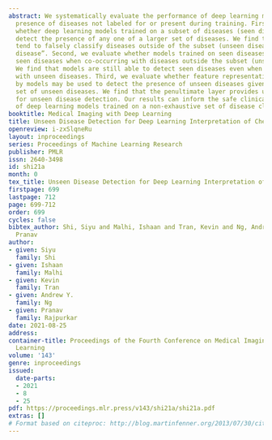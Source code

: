 ```yaml
---
abstract: We systematically evaluate the performance of deep learning models in the
  presence of diseases not labeled for or present during training. First, we evaluate
  whether deep learning models trained on a subset of diseases (seen diseases) can
  detect the presence of any one of a larger set of diseases. We find that models
  tend to falsely classify diseases outside of the subset (unseen diseases) as ‘no
  disease”. Second, we evaluate whether models trained on seen diseases can detect
  seen diseases when co-occurring with diseases outside the subset (unseen diseases).
  We find that models are still able to detect seen diseases even when co-occurring
  with unseen diseases. Third, we evaluate whether feature representations learned
  by models may be used to detect the presence of unseen diseases given a small labeled
  set of unseen diseases. We find that the penultimate layer provides useful features
  for unseen disease detection. Our results can inform the safe clinical deployment
  of deep learning models trained on a non-exhaustive set of disease classes.
booktitle: Medical Imaging with Deep Learning
title: Unseen Disease Detection for Deep Learning Interpretation of Chest X-rays
openreview: i-zxSlqneRu
layout: inproceedings
series: Proceedings of Machine Learning Research
publisher: PMLR
issn: 2640-3498
id: shi21a
month: 0
tex_title: Unseen Disease Detection for Deep Learning Interpretation of Chest X-rays
firstpage: 699
lastpage: 712
page: 699-712
order: 699
cycles: false
bibtex_author: Shi, Siyu and Malhi, Ishaan and Tran, Kevin and Ng, Andrew Y. and Rajpurkar,
  Pranav
author:
- given: Siyu
  family: Shi
- given: Ishaan
  family: Malhi
- given: Kevin
  family: Tran
- given: Andrew Y.
  family: Ng
- given: Pranav
  family: Rajpurkar
date: 2021-08-25
address:
container-title: Proceedings of the Fourth Conference on Medical Imaging with Deep
  Learning
volume: '143'
genre: inproceedings
issued:
  date-parts:
  - 2021
  - 8
  - 25
pdf: https://proceedings.mlr.press/v143/shi21a/shi21a.pdf
extras: []
# Format based on citeproc: http://blog.martinfenner.org/2013/07/30/citeproc-yaml-for-bibliographies/
---
```

